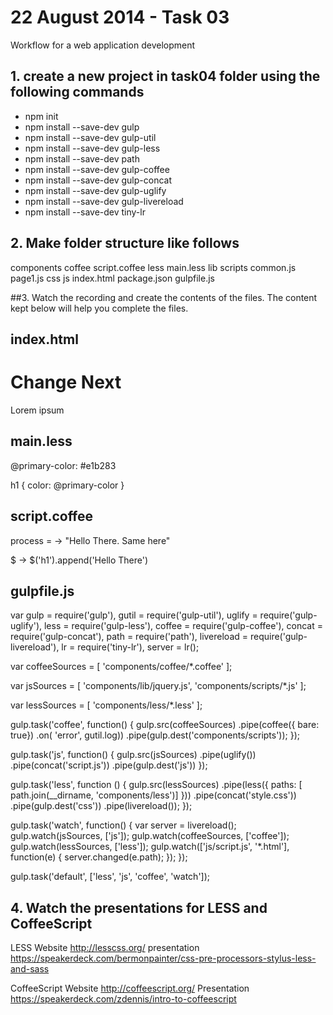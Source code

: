 22 August 2014 - Task 03
========================

Workflow for a web application development

## 1. create a new project in task04 folder using the following commands

- npm init
- npm install --save-dev gulp
- npm install --save-dev gulp-util
- npm install --save-dev gulp-less
- npm install --save-dev path
- npm install --save-dev gulp-coffee
- npm install --save-dev gulp-concat
- npm install --save-dev gulp-uglify
- npm install --save-dev gulp-livereload
- npm install --save-dev tiny-lr

## 2. Make folder structure like follows

components
  coffee
    script.coffee
  less
    main.less
  lib
  scripts
    common.js
    page1.js
css
js
index.html
package.json
gulpfile.js


##3. Watch the recording and create the contents of the files.  The content kept below will help you complete the files.

index.html
----------

<!doctype html>
<html lang="en">
<head>

  <meta charset="UTF-8">
  <title>Workflow</title>
  <link rel="stylesheet" href="css/style.css" >
</head>
<body>
<h1>Change Next</h1>
<p>Lorem ipsum</p>
<script src="js/script.js"></script>
<script>document.write('<script src="http://' + (location.host || 'localhost').split(':')[0] + ':35729/livereload.js?snipver=1"></' + 'script>')</script>
</body>
</html>

main.less
----------

@primary-color: #e1b283

h1 {
	color: @primary-color
}


script.coffee
-------------

process = ->
	"Hello There. Same here"
	
$ ->
	$('h1').append('Hello There')
	

gulpfile.js
-----------

var gulp = require('gulp'),
	gutil = require('gulp-util'),
	uglify = require('gulp-uglify'),
	less = require('gulp-less'),
	coffee = require('gulp-coffee'),
	concat = require('gulp-concat'),
	path = require('path'),
	livereload = require('gulp-livereload'),
	lr = require('tiny-lr'),
	server = lr();

var coffeeSources = [
	'components/coffee/*.coffee'
];
	
var jsSources = [
	'components/lib/jquery.js',
	'components/scripts/*.js'
];

var lessSources = [
	'components/less/*.less'
];

gulp.task('coffee', function() {
	gulp.src(coffeeSources)
		.pipe(coffee({ bare: true})
			.on( 'error', gutil.log))
		.pipe(gulp.dest('components/scripts'));
});

gulp.task('js', function() {
	gulp.src(jsSources)
		.pipe(uglify())
		.pipe(concat('script.js'))
		.pipe(gulp.dest('js'))
});

gulp.task('less', function () {
	gulp.src(lessSources)
		.pipe(less({
			paths: [ path.join(__dirname, 'components/less')]
		}))
		.pipe(concat('style.css'))
		.pipe(gulp.dest('css'))
		.pipe(livereload());
});

gulp.task('watch', function() {
	var server = livereload();
	gulp.watch(jsSources, ['js']);
	gulp.watch(coffeeSources, ['coffee']);
	gulp.watch(lessSources, ['less']);
	gulp.watch(['js/script.js', '*.html'], function(e) {
		server.changed(e.path);
	});
});

gulp.task('default', ['less', 'js', 'coffee', 'watch']);

## 4. Watch the presentations for LESS and CoffeeScript

LESS 
Website
http://lesscss.org/
presentation
https://speakerdeck.com/bermonpainter/css-pre-processors-stylus-less-and-sass

CoffeeScript
Website
http://coffeescript.org/
Presentation
https://speakerdeck.com/zdennis/intro-to-coffeescript

	
			